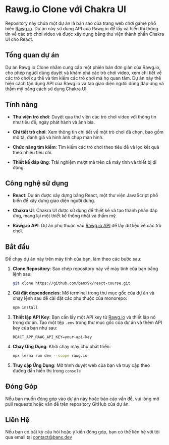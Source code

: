 # Rawg.io Clone với Chakra UI

Repository này chứa một dự án là bản sao của trang web chơi game phổ biến [Rawg.io](https://rawg.io/). Dự án này sử dụng API của Rawg.io để lấy và hiển thị thông tin về các trò chơi video và được xây dựng bằng thư viện thành phần Chakra UI cho React.

## Tổng quan dự án

Dự án Rawg.io Clone nhằm cung cấp một phiên bản đơn giản của Rawg.io, cho phép người dùng duyệt và khám phá các trò chơi video, xem chi tiết về các trò chơi cụ thể và tìm kiếm các trò chơi mà họ quan tâm. Dự án này thể hiện cách tận dụng API của Rawg.io và tạo giao diện người dùng đáp ứng và thẩm mỹ bằng cách sử dụng Chakra UI.

## Tính năng

- **Thư viện trò chơi**: Duyệt qua thư viện các trò chơi video với thông tin như tiêu đề, ngày phát hành và ảnh bìa.

- **Chi tiết trò chơi**: Xem thông tin chi tiết về một trò chơi đã chọn, bao gồm mô tả, đánh giá và hình ảnh chụp màn hình.

- **Chức năng tìm kiếm**: Tìm kiếm các trò chơi theo tiêu đề và lọc kết quả theo nhiều tiêu chí.

- **Thiết kế đáp ứng**: Trải nghiệm mượt mà trên cả máy tính và thiết bị di động.

## Công nghệ sử dụng

- **React**: Dự án được xây dựng bằng React, một thư viện JavaScript phổ biến để xây dựng giao diện người dùng.

- **Chakra UI**: Chakra UI được sử dụng để thiết kế và tạo thành phần đáp ứng, mang lại một thiết kế thống nhất và thẩm mỹ.

- **Rawg.io API**: Dự án phụ thuộc vào [Rawg.io API](https://rawg.io/apidocs) để lấy dữ liệu về các trò chơi.

## Bắt đầu

Để chạy dự án này trên máy tính của bạn, làm theo các bước sau:

1. **Clone Repository**: Sao chép repository này về máy tính của bạn bằng lệnh sau:

   ```bash
   git clone https://github.com/banx9x/react-course.git
   ```

2. **Cài đặt dependencies**: Mở terminal trong thư mục gốc của dự án và chạy lệnh sau để cài đặt các phụ thuộc của monorepo:

   ```bash
   npm install
   ```

3. **Thiết lập API Key**: Bạn cần lấy một API key từ [Rawg.io](https://rawg.io/apidocs) và thiết lập nó trong dự án. Tạo một tệp `.env` trong thư mục gốc của dự án và thêm API key của bạn như sau:

   ```env
   REACT_APP_RAWG_API_KEY=your-api-key
   ```

4. **Chạy Ứng Dụng**: Khởi chạy máy chủ phát triển:

   ```bash
   npx lerna run dev --scope rawg.io
   ```

5. **Truy cập Ứng Dụng**: Mở trình duyệt web của bạn và truy cập theo đường dẫn hiển thị trong `console`

## Đóng Góp

Nếu bạn muốn đóng góp vào dự án này hoặc báo cáo vấn đề, vui lòng mở pull requests hoặc vấn đề trên repository GitHub của dự án.

## Liên Hệ

Nếu bạn có bất kỳ câu hỏi hoặc ý kiến đóng góp, bạn có thể liên hệ với tôi qua email tại [contact@banx.dev](contact@banx.dev)